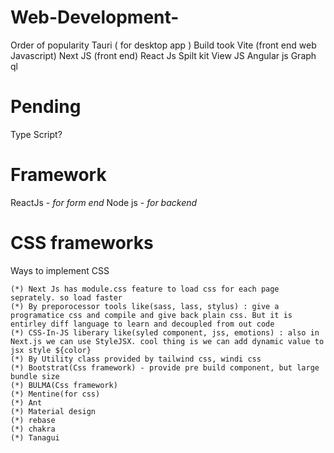 # Web-Development-
Order of popularity
Tauri ( for desktop app )
Build took Vite (front end web Javascript)
Next JS (front end)
React Js
Spilt kit
View JS
Angular js
Graph ql

# Pending 
Type Script?

# Framework 
ReactJs - *for form end*
Node js - *for backend*


# CSS frameworks
Ways to implement CSS

    (*) Next Js has module.css feature to load css for each page seprately. so load faster
    (*) By preporocessor tools like(sass, lass, stylus) : give a programatice css and compile and give back plain css. But it is entirley diff language to learn and decoupled from out code
    (*) CSS-In-JS liberary like(syled component, jss, emotions) : also in Next.js we can use StyleJSX. cool thing is we can add dynamic value to jsx style ${color}
    (*) By Utility class provided by tailwind css, windi css
    (*) Bootstrat(Css framework) - provide pre build component, but large bundle size
    (*) BULMA(Css framework)
    (*) Mentine(for css) 
    (*) Ant
    (*) Material design
    (*) rebase
    (*) chakra
    (*) Tanagui 
